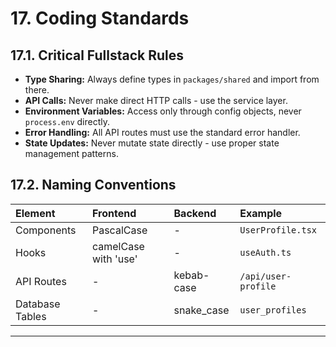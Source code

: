 # 17. Coding Standards

## 17.1. Critical Fullstack Rules

-   **Type Sharing:** Always define types in `packages/shared` and import from there.
-   **API Calls:** Never make direct HTTP calls - use the service layer.
-   **Environment Variables:** Access only through config objects, never `process.env` directly.
-   **Error Handling:** All API routes must use the standard error handler.
-   **State Updates:** Never mutate state directly - use proper state management patterns.

## 17.2. Naming Conventions

| Element | Frontend | Backend | Example |
| :--- | :--- | :--- | :--- |
| Components | PascalCase | - | `UserProfile.tsx` |
| Hooks | camelCase with 'use' | - | `useAuth.ts` |
| API Routes | - | kebab-case | `/api/user-profile` |
| Database Tables | - | snake_case | `user_profiles` |

---
